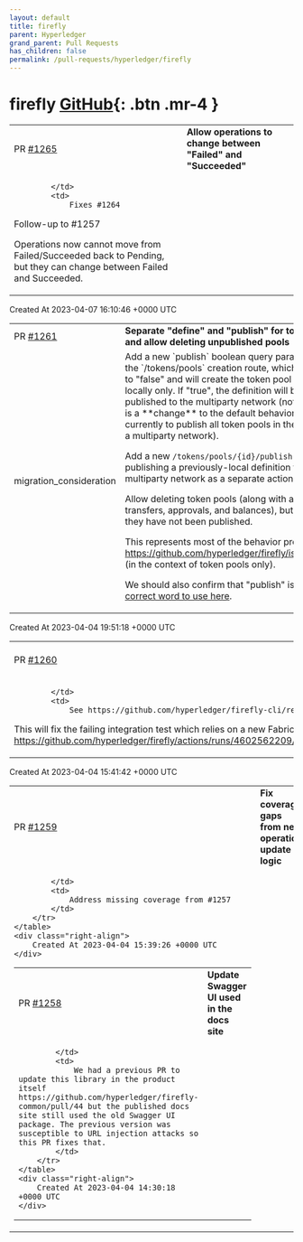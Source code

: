 ```yaml
---
layout: default
title: firefly
parent: Hyperledger
grand_parent: Pull Requests
has_children: false
permalink: /pull-requests/hyperledger/firefly
---
```


# firefly <span class="fs-3 right-align">[GitHub](https://github.com/hyperledger/firefly){: .btn .mr-4 }</span>


<div>
    <table>
        <tr>
            <td>
                PR <a href="https://github.com/hyperledger/firefly/pull/1265" class=".btn">#1265</a>
            </td>
            <td>
                <b>
                    Allow operations to change between "Failed" and "Succeeded"
                </b>
            </td>
        </tr>
        <tr>
            <td>
                
            </td>
            <td>
                Fixes #1264
Follow-up to #1257

Operations now cannot move from Failed/Succeeded back to Pending, but they can change between Failed and Succeeded.
            </td>
        </tr>
    </table>
    <div class="right-align">
        Created At 2023-04-07 16:10:46 +0000 UTC
    </div>
</div>

<div>
    <table>
        <tr>
            <td>
                PR <a href="https://github.com/hyperledger/firefly/pull/1261" class=".btn">#1261</a>
            </td>
            <td>
                <b>
                    Separate "define" and "publish" for token pools, and allow deleting unpublished pools
                </b>
            </td>
        </tr>
        <tr>
            <td>
                <span class="chip">migration_consideration</span>
            </td>
            <td>
                Add a new `publish` boolean query parameter to the `/tokens/pools` creation route, which defaults to "false" and will create the token pool definition locally only. If "true", the definition will be published to the multiparty network (note that this is a **change** to the default behavior, which is currently to publish all token pools in the context of a multiparty network).

Add a new `/tokens/pools/{id}/publish` route for publishing a previously-local definition to the multiparty network as a separate action.

Allow deleting token pools (along with associated transfers, approvals, and balances), but only if they have not been published.

This represents most of the behavior proposed in https://github.com/hyperledger/firefly/issues/1220 (in the context of token pools only).

We should also confirm that "publish" is the [correct word to use here](https://github.com/hyperledger/firefly/issues/1220#issuecomment-1496504327).
            </td>
        </tr>
    </table>
    <div class="right-align">
        Created At 2023-04-04 19:51:18 +0000 UTC
    </div>
</div>

<div>
    <table>
        <tr>
            <td>
                PR <a href="https://github.com/hyperledger/firefly/pull/1260" class=".btn">#1260</a>
            </td>
            <td>
                <b>
                    Update CLI to v1.2.1
                </b>
            </td>
        </tr>
        <tr>
            <td>
                
            </td>
            <td>
                See https://github.com/hyperledger/firefly-cli/releases/tag/v1.2.1

This will fix the failing integration test which relies on a new Fabric flag: https://github.com/hyperledger/firefly/actions/runs/4602562209/jobs/8131661028
            </td>
        </tr>
    </table>
    <div class="right-align">
        Created At 2023-04-04 15:41:42 +0000 UTC
    </div>
</div>

<div>
    <table>
        <tr>
            <td>
                PR <a href="https://github.com/hyperledger/firefly/pull/1259" class=".btn">#1259</a>
            </td>
            <td>
                <b>
                    Fix coverage gaps from new operation update logic
                </b>
            </td>
        </tr>
        <tr>
            <td>
                
            </td>
            <td>
                Address missing coverage from #1257
            </td>
        </tr>
    </table>
    <div class="right-align">
        Created At 2023-04-04 15:39:26 +0000 UTC
    </div>
</div>

<div>
    <table>
        <tr>
            <td>
                PR <a href="https://github.com/hyperledger/firefly/pull/1258" class=".btn">#1258</a>
            </td>
            <td>
                <b>
                    Update Swagger UI used in the docs site
                </b>
            </td>
        </tr>
        <tr>
            <td>
                
            </td>
            <td>
                We had a previous PR to update this library in the product itself https://github.com/hyperledger/firefly-common/pull/44 but the published docs site still used the old Swagger UI package. The previous version was susceptible to URL injection attacks so this PR fixes that.
            </td>
        </tr>
    </table>
    <div class="right-align">
        Created At 2023-04-04 14:30:18 +0000 UTC
    </div>
</div>

